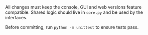 All changes must keep the console, GUI and web versions feature compatible. Shared logic should live in `core.py` and be used by the interfaces.

Before committing, run `python -m unittest` to ensure tests pass.
